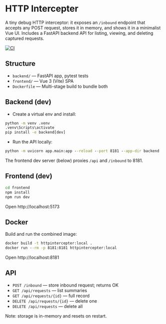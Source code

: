 # HTTP Intercepter

A tiny debug HTTP interceptor: it exposes an `/inbound` endpoint that accepts any POST request, stores it in memory, and shows it in a minimalist Vue UI. Includes a FastAPI backend API for listing, viewing, and deleting captured requests.

[![CI](https://github.com/maesse/HTTPIntercepter/actions/workflows/ci.yml/badge.svg?branch=main)](https://github.com/maesse/HTTPIntercepter/actions/workflows/ci.yml)

## Structure

- `backend/` — FastAPI app, pytest tests
- `frontend/` — Vue 3 (Vite) SPA
- `Dockerfile` — Multi-stage build to bundle both

## Backend (dev)

- Create a virtual env and install:

```cmd
python -m venv .venv
.venv\Scripts\activate
pip install -e backend[dev]
```

- Run the API locally:

```cmd
python -m uvicorn app.main:app --reload --port 8181 --app-dir backend
```

The frontend dev server (below) proxies `/api` and `/inbound` to 8181.

## Frontend (dev)

```cmd
cd frontend
npm install
npm run dev
```

Open http://localhost:5173

## Docker

Build and run the combined image:

```cmd
docker build -t httpintercepter:local .
docker run --rm -p 8181:8181 httpintercepter:local
```

Open http://localhost:8181

## API

- `POST /inbound` — store inbound request; returns OK
- `GET /api/requests` — list summaries
- `GET /api/requests/{id}` — full record
- `DELETE /api/requests/{id}` — delete one
- `DELETE /api/requests` — delete all

Note: storage is in-memory and resets on restart.
